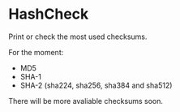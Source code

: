 # HashCheck
Print or check the most used checksums. 

For the moment:

* MD5 
* SHA-1
* SHA-2 (sha224, sha256, sha384 and sha512) 

There will be more avaliable checksums soon.
